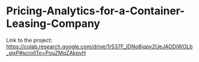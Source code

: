 # Pricing-Analytics-for-a-Container-Leasing-Company

Link to the project: https://colab.research.google.com/drive/1r537F_IDNo8jqpv2UeJAODjWOLb_gixP#scrollTo=PouZMqZAkpvH

